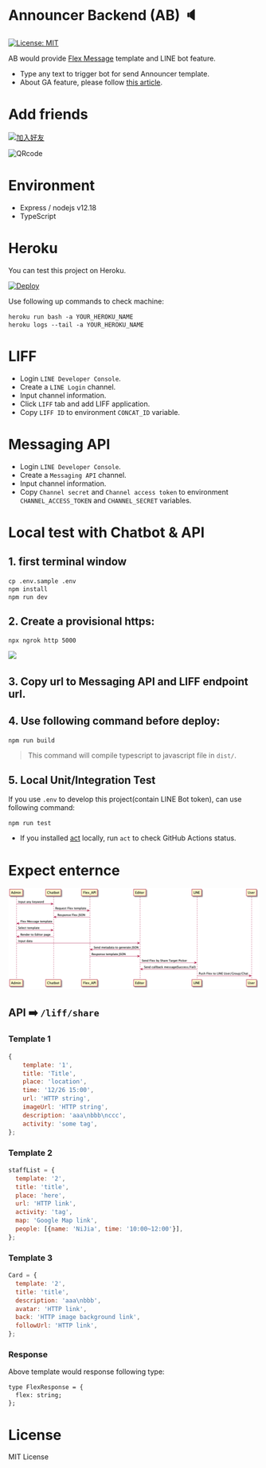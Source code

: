 # Announcer Backend (AB) 🔈

[![License: MIT](https://img.shields.io/badge/License-MIT-blue.svg)](https://opensource.org/licenses/MIT)

AB would provide [Flex Message](https://developers.line.biz/en/docs/messaging-api/using-flex-messages/) template and LINE bot feature.

- Type any text to trigger bot for send Announcer template.
- About GA feature, please follow [this article](https://taichunmin.idv.tw/blog/2020-04-28-lintbot-google-analytics.html).

# Add friends

<a href="https://line.me/R/ti/p/%40608zklsi"><img height="50" border="0" alt="加入好友" src="https://scdn.line-apps.com/n/line_add_friends/btn/zh-Hant.png"></a>

<img height="200" border="0" alt="QRcode" src="https://qr-official.line.me/sid/L/608zklsi.png">

# Environment

- Express / nodejs v12.18
- TypeScript

# Heroku

You can test this project on Heroku.

[![Deploy](https://www.herokucdn.com/deploy/button.svg)](https://heroku.com/deploy)

Use following up commands to check machine:

```
heroku run bash -a YOUR_HEROKU_NAME
heroku logs --tail -a YOUR_HEROKU_NAME
```

# LIFF

- Login `LINE Developer Console`.
- Create a `LINE Login` channel.
- Input channel information.
- Click `LIFF` tab and add LIFF application.
- Copy `LIFF ID` to environment `CONCAT_ID` variable.

# Messaging API

- Login `LINE Developer Console`.
- Create a `Messaging API` channel.
- Input channel information.
- Copy `Channel secret` and `Channel access token` to environment `CHANNEL_ACCESS_TOKEN` and `CHANNEL_SECRET` variables.

# Local test with Chatbot & API

## 1. first terminal window

```
cp .env.sample .env
npm install
npm run dev
```

## 2. Create a provisional https:

```
npx ngrok http 5000
```

![](https://i.imgur.com/azVdG8j.png)

## 3. Copy url to Messaging API and LIFF endpoint url.

## 4. Use following command before deploy:

```
npm run build
```

> This command will compile typescript to javascript file in `dist/`.


## 5. Local Unit/Integration Test

If you use `.env` to develop this project(contain LINE Bot token), can use following command:

```
npm run test
```

- If you installed [act](https://github.com/nektos/act) locally, run `act` to check GitHub Actions status.

# Expect enternce

![](https://github.com/louis70109/Announcer/blob/463868113c4710cdeca16a1a728fdc1fa7fb8ac9/readme_img/http_request.png)

## API ➡️ `/liff/share`

### Template 1
```javascript
{
    template: '1',
    title: 'Title',
    place: 'location',
    time: '12/26 15:00',
    url: 'HTTP string',
    imageUrl: 'HTTP string',
    description: 'aaa\nbbb\nccc',
    activity: 'some tag',
};
```

### Template 2

```javascript
staffList = {
  template: '2',
  title: 'title',
  place: 'here',
  url: 'HTTP link',
  activity: 'tag',
  map: 'Google Map link',
  people: [{name: 'NiJia', time: '10:00~12:00'}],
};
```

### Template 3

```javascript
Card = {
  template: '2',
  title: 'title',
  description: 'aaa\nbbb',
  avatar: 'HTTP link',
  back: 'HTTP image background link',
  followUrl: 'HTTP link',
};
```


### Response 

Above template would response following type:

```
type FlexResponse = {
  flex: string;
};
```

# License

MIT License
